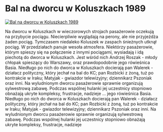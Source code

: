 Bal na dworcu w Koluszkach 1989 
=============
[![Bal na dworcu w Koluszkach 1989 ](http://vidos.pl/images/player.gif)](http://vidos.pl/bal-na-dworcu-w-koluszkach-1989)

 Na dworcu w Koluszkach w wieczorowych strojach pasażerowie oczekują na przybycie pociągu. Niecierpliwie wyglądają na perony, ale nie przyjeżdża żaden pociąg. Tymczasem niedaleko Koluszek w zaspach śnieżnych utknął pociąg. W przedziałach panuje wesoła atmosfera. Niektórzy pasażerowie, którym spieszy się na połączenie z innymi pociągami, wysiadają i idą piechotą do dworca w Koluszkach. Jest wśród nich Andrzej Roszak - młody chłopak spieszący do Warszawy, oraz prawdopodobnie jego rówieśnica Basia. Niedługo po nich do dworca w Koluszkach docierają pan Walerek - działacz polityczny, który jechał na bal do KC; pan Rozbicki z żoną, tuż po kontrakcie w Iraku; Matyjak - gwiazdor telewizyjny; dziennikarz Pszoniak oraz inni. Na wyludnionym dworcu pasażerowie sprawnie organizują sylwestrową zabawę. Podczas wspólnej hulanki jej uczestnicy stopniowo obnażają ukryte kompleksy, frustracje, nadzieje   ... jego rówieśnica Basia. Niedługo po nich do dworca w Koluszkach docierają pan Walerek - działacz polityczny, który jechał na bal do KC; pan Rozbicki z żoną, tuż po kontrakcie w Iraku; Matyjak - gwiazdor telewizyjny; dziennikarz Pszoniak oraz inni. Na wyludnionym dworcu pasażerowie sprawnie organizują sylwestrową zabawę. Podczas wspólnej hulanki jej uczestnicy stopniowo obnażają ukryte kompleksy, frustracje, nadzieje
